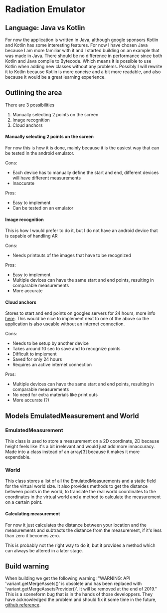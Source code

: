 Radiation Emulator
========

## Language: Java vs Kotlin

For now the application is written in Java, although google sponsors Kotlin and Kotlin has some interesting features. For now I have chosen Java because I am more familiar with it and I started building on an example that was made in Java. There should be no difference in performance since both Kotlin and Java compile to Bytecode. Which means it is possible to use Kotlin when adding new classes without any problems. Possibly I will rewrite it to Kotlin because Kotlin is more concise and a bit more readable, and also because it would be a great learning experience.

## Outlining the area

There are 3 possibilities
1. Manually selecting 2 points on the screen
2. Image recognition
3. Cloud anchors

#### Manually selecting 2 points on the screen
For now this is how it is done, mainly because it is the easiest way that can be tested in the android emulator.

Cons:
* Each device has to manually define the start and end, different devices will have different measurements
* Inaccurate  

Pros:
* Easy to implement
* Can be tested on an emulator

#### Image recognition
This is how I would prefer to do it, but I do not have an android device that is capable of handling AR

Cons:
* Needs printouts of the images that have to be recognized

Pros:
* Easy to implement
* Multiple devices can have the same start and end points, resulting in comparable measurements
* More accurate

#### Cloud anchors
Stores to start and end points on googles servers for 24 hours, more info [here](https://developers.google.com/ar/develop/java/cloud-anchors/overview-android). This would be nice to implement next to one of the above so the application is also useable without an internet connection.

Cons:
* Needs to be setup by another device
* Takes around 10 sec to save and to recognize points
* Difficult to implement
* Saved for only 24 hours
* Requires an active internet connection

Pros:
* Multiple devices can have the same start and end points, resulting in comparable measurements
* No need for extra materials like print outs
* More accurate (?)

## Models EmulatedMeasurement and World

### EmulatedMeasurement

This class is used to store a measurement on a 2D coordinate, 2D because height feels like it's a bit irrelevant and would just add more innaccuracy. Made into a class instead of an array[3] because it makes it more expendable.

### World

This class stores a list of all the EmulatedMeasurements and a static field for the virtual world size. It also provides methods to get the distance between points in the world, to translate the real world coordinates to the coordinates in the virtual world and a method to calculate the measurement on a certain point.

#### Calculating measurement

For now it just calculates the distance between your location and the measurements and subtracts the distance from the measurement, if it's less than zero it becomes zero.

This is probably not the right way to do it, but it provides a method which can always be altered in a later stage.

## Build warning

When building we get the following warning: "WARNING: API 'variant.getMergeAssets()' is obsolete and has been replaced with 'variant.getMergeAssetsProvider()'. It will be removed at the end of 2019." This is a sceneform bug that is in the hands of those developpers. They have acknowledged the problem and should fix it some time in the future, [github reference](https://github.com/google-ar/sceneform-android-sdk/issues/513).

